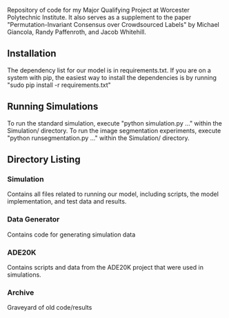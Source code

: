 Repository of code for my Major Qualifying Project at Worcester Polytechnic Institute. It also serves as a supplement to the paper "Permutation-Invariant Consensus over Crowdsourced Labels" by Michael Giancola, Randy Paffenroth, and Jacob Whitehill.

## Installation
The dependency list for our model is in requirements.txt. If you are on a system with pip, the easiest way to install the dependencies is by running "sudo pip install -r requirements.txt"

## Running Simulations
To run the standard simulation, execute "python simulation.py ..." within the Simulation/ directory.
To run the image segmentation experiments, execute "python runsegmentation.py ..." within the Simulation/ directory.

## Directory Listing

### Simulation
Contains all files related to running our model, including scripts, the model implementation, and test data and results.
### Data Generator
Contains code for generating simulation data
### ADE20K
Contains scripts and data from the ADE20K project that were used in simulations.
### Archive
Graveyard of old code/results
